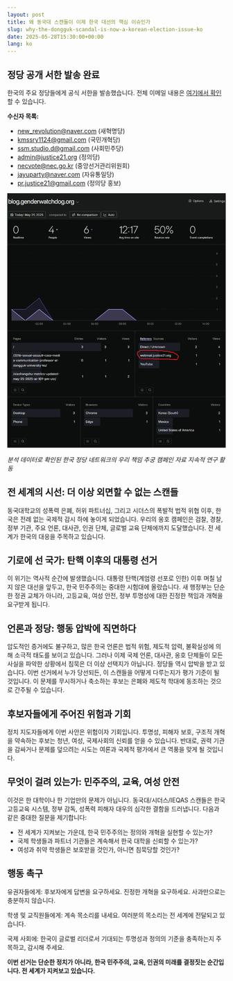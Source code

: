 ```yaml
---
layout: post
title: 왜 동국대 스캔들이 이제 한국 대선의 핵심 이슈인가
slug: why-the-dongguk-scandal-is-now-a-korean-election-issue-ko
date: 2025-05-28T15:30:00+00:00
lang: ko
---
```


## 정당 공개 서한 발송 완료

한국의 주요 정당들에게 공식 서한을 발송했습니다. 전체 이메일 내용은 [여기에서 확인](https://github.com/Gender-Watchdog/genderwatchdog_metookorea2025/blob/master/email_emls/decoded/diplomatic-human-rights-outreach/decoded_Re_%20%EA%B8%B4%EA%B8%89%20%EB%8C%80%EC%84%A0%20%EC%9D%B4%EC%8A%88_%20%EB%8F%99%EA%B5%AD%EB%8C%80%20%EC%84%B1%ED%8F%AD%EB%A0%A5%20%EC%9D%80%ED%8F%90%C2%B7%EA%B3%B5%EC%A0%81%EC%9E%90%EA%B8%88%20%EB%82%A8%EC%9A%A9%20%EC%9D%98%ED%98%B9%EA%B3%BC%20%EC%A0%95%EB%B6%80%EA%B8%B0%EA%B4%80%20%EA%B3%B5%EB%AA%A8%20%EC%B9%A8%EB%AC%B5%20-%20%EC%9D%BC%EC%A3%BC%EC%9D%BC%20%EC%95%9E%EB%91%94%20%EB%8C%80%EC%84%A0%EC%97%90%EC%84%9C%20%ED%95%9C%EA%B5%AD%20%EB%AF%BC%EC%A3%BC%EC%A3%BC%EC%9D%98%20%EC%8B%9C%ED%97%98%EB%8C%80%202025-05-28T21_21_35-04_00.eml)할 수 있습니다.

**수신자 목록:**
- new_revolution@naver.com (새혁명당)
- kmssry1124@gmail.com (국민개혁당)
- ssm.studio.d@gmail.com (사회민주당)
- admin@justice21.org (정의당)
- necvote@nec.go.kr (중앙선거관리위원회)
- jayuparty@naver.com (자유통일당)
- pr.justice21@gmail.com (정의당 홍보)

![한국 정당의 우리 캠페인 자료 연구 활동을 보여주는 Fathom Analytics](https://github.com/Gender-Watchdog/genderwatchdog_metookorea2025/blob/master/imgs/election-2025/fathom-analytics-korean-election.png?raw=true)

*분석 데이터로 확인된 한국 정당 네트워크의 우리 책임 추궁 캠페인 자료 지속적 연구 활동*

## 전 세계의 시선: 더 이상 외면할 수 없는 스캔들

동국대학교의 성폭력 은폐, 허위 파트너십, 그리고 시더스의 폭발적 법적 위협 이후, 한국은 전례 없는 국제적 감시 하에 놓이게 되었습니다. 우리의 옹호 캠페인은 검찰, 경찰, 정부 기관, 주요 언론, 대사관, 인권 단체, 글로벌 교육 단체에까지 도달했습니다. 전 세계가 한국의 대응을 주목하고 있습니다.

## 기로에 선 국가: 탄핵 이후의 대통령 선거

이 위기는 역사적 순간에 발생했습니다. 대통령 탄핵(계엄령 선포로 인한) 이후 며칠 남지 않은 대선을 앞두고, 한국 민주주의는 중대한 시험대에 올랐습니다. 새 행정부는 단순한 정권 교체가 아니라, 고등교육, 여성 안전, 정부 투명성에 대한 진정한 책임과 개혁을 요구받게 됩니다.

## 언론과 정당: 행동 압박에 직면하다

압도적인 증거에도 불구하고, 많은 한국 언론은 법적 위험, 제도적 압력, 불확실성에 의해 소극적 태도를 보이고 있습니다. 그러나 이제 국제 언론, 대사관, 옹호 단체들이 모든 사실을 파악한 상황에서 침묵은 더 이상 선택지가 아닙니다. 정당들 역시 압박을 받고 있습니다. 이번 선거에서 누가 당선되든, 이 스캔들을 어떻게 다루는지가 평가 기준이 될 것입니다. 이 문제를 무시하거나 축소하는 후보는 은폐와 제도적 학대에 동조하는 것으로 간주될 수 있습니다.

## 후보자들에게 주어진 위험과 기회

정치 지도자들에게 이번 사안은 위험이자 기회입니다. 투명성, 피해자 보호, 구조적 개혁을 약속하는 후보는 청년, 여성, 국제사회의 신뢰를 얻을 수 있습니다. 반대로, 권력 기관을 감싸거나 문제를 덮으려는 시도는 여론과 국제적 평가에서 큰 역풍을 맞게 될 것입니다.

## 무엇이 걸려 있는가: 민주주의, 교육, 여성 안전

이것은 한 대학이나 한 기업만의 문제가 아닙니다. 동국대/시더스/IEQAS 스캔들은 한국 고등교육 시스템, 정부 감독, 성폭력 피해자 대우의 심각한 결함을 드러냅니다. 다음과 같은 중대한 질문을 제기합니다:
- 전 세계가 지켜보는 가운데, 한국 민주주의는 정의와 개혁을 실현할 수 있는가?
- 국제 학생들과 파트너 기관들은 계속해서 한국 대학을 신뢰할 수 있는가?
- 여성과 취약 학생들은 보호받을 것인가, 아니면 침묵당할 것인가?

## 행동 촉구

유권자들에게: 후보자에게 답변을 요구하세요. 진정한 개혁을 요구하세요. 사과만으로는 충분하지 않습니다.

학생 및 교직원들에게: 계속 목소리를 내세요. 여러분의 목소리는 전 세계에 전달되고 있습니다.

국제 사회에: 한국이 글로벌 리더로서 기대되는 투명성과 정의의 기준을 충족하는지 주목하고, 감시해 주세요.

**이번 선거는 단순한 정치가 아니라, 한국 민주주의, 교육, 인권의 미래를 결정짓는 순간입니다. 전 세계가 지켜보고 있습니다.**
